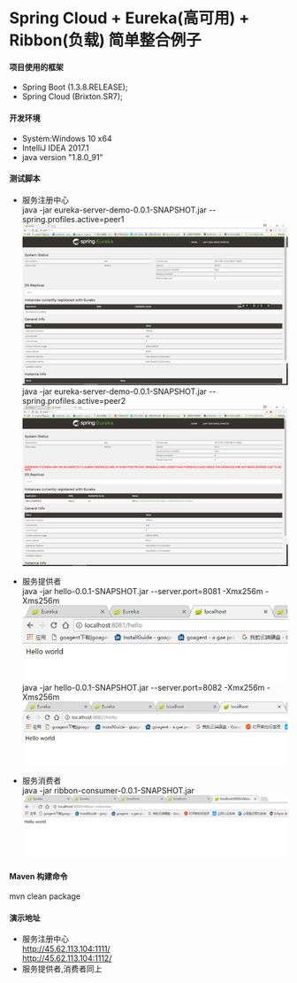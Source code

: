 # Spring Cloud + Eureka(高可用) + Ribbon(负载) 简单整合例子

#### 项目使用的框架

- Spring Boot (1.3.8.RELEASE);
- Spring Cloud (Brixton.SR7);


#### 开发环境
- System:Windows 10 x64 
- IntelliJ IDEA 2017.1
- java version "1.8.0_91"


#### 测试脚本
- 服务注册中心  
java -jar eureka-server-demo-0.0.1-SNAPSHOT.jar --spring.profiles.active=peer1  
![](https://github.com/dezhenglu/SpringCloudDemo/blob/master/screenshots/QQ图片20170511160303.png)   
java -jar eureka-server-demo-0.0.1-SNAPSHOT.jar --spring.profiles.active=peer2   
![](https://github.com/dezhenglu/SpringCloudDemo/blob/master/screenshots/QQ截图20170511160339.png)   

- 服务提供者   
java -jar hello-0.0.1-SNAPSHOT.jar --server.port=8081 -Xmx256m -Xms256m   
![](https://github.com/dezhenglu/SpringCloudDemo/blob/master/screenshots/QQ截图20170511160423.png)   
java -jar hello-0.0.1-SNAPSHOT.jar --server.port=8082 -Xmx256m -Xms256m   
![](https://github.com/dezhenglu/SpringCloudDemo/blob/master/screenshots/QQ截图20170511160435.png)   

- 服务消费者   
java -jar ribbon-consumer-0.0.1-SNAPSHOT.jar    
![](https://github.com/dezhenglu/SpringCloudDemo/blob/master/screenshots/QQ截图20170511160445.png)   

#### Maven 构建命令   
mvn clean package   

#### 演示地址   
- 服务注册中心   
http://45.62.113.104:1111/   
http://45.62.113.104:1112/    
- 服务提供者,消费者同上  





